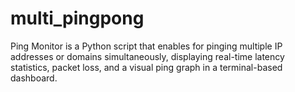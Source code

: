 # multi_pingpong
Ping Monitor is a Python script that enables for pinging multiple IP addresses or domains simultaneously, displaying real-time latency statistics, packet loss, and a visual ping graph in a terminal-based dashboard.

